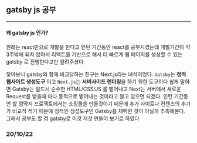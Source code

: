 ## gatsby js  공부
-----------

#### 왜 gatsby js 인가?
원래는 react만으로 개발을 한다고 인턴 기간동안 react를 공부시켰는데 개발기간이 약 3주밖에 되지 않아서 리액트를 기반으로 해서 더 빠르게 웹 페이지를 생성할 수 있는 gatsby 로 진행한다고만 알려주셨다. 

찾아보니 gatsby와 함께 비교당하는 친구는 Next.js라는 녀석이었다. `Gatsby`는 **정적 웹사이트  생성도구** 이고  `Next.js`는 **서버사이드 렌더링**을 하기 위한 도구이다 쉽게 말하면 Gatsby는 빌드시 순수한 HTML/CSS/JS 를 뱉어내고 Next는 서버에서 새로운 Request를 받을때 마다 동적으로 뱉어내는 것이라고 알고 있으면 되겠다. 
인턴 기간동안 할 껌딱지 프로젝트에서는 쇼핑몰을 만들것이기 때문에 추가 사이트나 컨텐츠의 추가가 비교적 적기 때문에 정적인 생성도구인 Gatsby를 채택한 것이 아닐까 추측해본다. 그래서 공부도 할 겸 gatsby로 이것 저것 만들어 보기로 하였다

### 20/10/22



